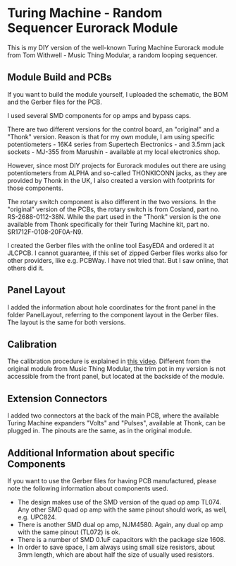 # Turing Machine - Random Sequencer Eurorack Module
This is my DIY version of the well-known Turing Machine Eurorack module from Tom Withwell - Music Thing Modular, a random looping sequencer.

## Module Build and PCBs
If you want to build the module yourself, I uploaded the schematic, the BOM and the Gerber files for the PCB.

I used several SMD components for op amps and bypass caps.

There are two different versions for the control board, an "original" and a "Thonk" version.
Reason is that for my own module, I am using specific potentiometers - 16K4 series from Supertech Electronics - and 3.5mm jack sockets - MJ-355 from Marushin - available at my local electronics shop.

However, since most DIY projects for Eurorack modules out there are using potentiometers from ALPHA and so-called THONKICONN jacks, as they are provided by Thonk in the UK, I also created a version with footprints for those components.

The rotary switch component is also different in the two versions. In the "original" version of the PCBs, the rotary switch is from Cosland, part no. RS-2688-0112-38N. While the part used in the "Thonk" version is the one available from Thonk specifically for their Turing Machine kit, part no. SR1712F-0108-20F0A-N9.

I created the Gerber files with the online tool EasyEDA and ordered it at JLCPCB.
I cannot guarantee, if this set of zipped Gerber files works also for other providers, like e.g. PCBWay. I have not tried that. But I saw online, that others did it.

## Panel Layout
I added the information about hole coordinates for the front panel in the folder PanelLayout, referring to the component layout in the Gerber files. The layout is the same for both versions.

## Calibration
The calibration procedure is explained in [this video](https://vimeo.com/163160088). Different from the original module from Music Thing Modular, the trim pot in my version is not accessible from the front panel, but located at the backside of the module.

## Extension Connectors
I added two connectors at the back of the main PCB, where the available Turing Machine expanders "Volts" and "Pulses", available at Thonk, can be plugged in. The pinouts are the same, as in the original module.

## Additional Information about specific Components
If you want to use the Gerber files for having PCB manufactured, please note the following information about components used.

- The design makes use of the SMD version of the quad op amp TL074. Any other SMD quad op amp with the same pinout should work, as well, e.g. UPC824.
- There is another SMD dual op amp, NJM4580. Again, any dual op amp with the same pinout (TL072) is ok.
- There is a number of SMD 0.1uF capacitors with the package size 1608.
- In order to save space, I am always using small size resistors, about 3mm length, which are about half the size of usually used resistors.
